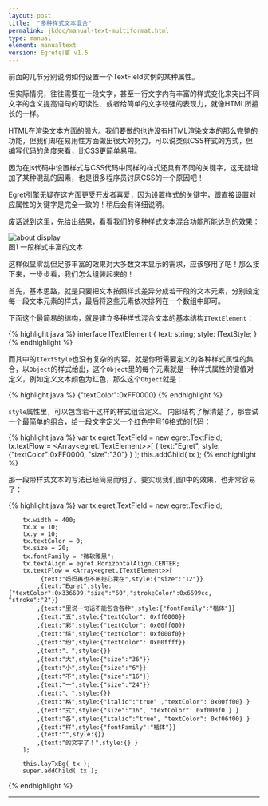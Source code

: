 ```yaml
---
layout: post
title:  "多种样式文本混合"
permalink: jkdoc/manual-text-multiformat.html
type: manual
element: manualtext
version: Egret引擎 v1.5
---
```



前面的几节分别说明如何设置一个TextField实例的某种属性。
    
但实际情况，往往需要在一段文字，甚至一行文字内有丰富的样式变化来突出不同文字的含义提高语句的可读性、或者给简单的文字较强的表现力，就像HTML所擅长的一样。
   
HTML在渲染文本方面的强大。我们要做的也许没有HTML渲染文本的那么完整的功能，但我们却在易用性方面做出很大的努力，可以说类似CSS样式的方式，但编写代码的角度来看，比CSS更简单易用。
     
因为在js代码中设置样式与CSS代码中同样的样式还具有不同的关键字，这无疑增加了某种混乱的因素，也是很多程序员讨厌CSS的一个原因吧！
   
Egret引擎无疑在这方面更受开发者喜爱，因为设置样式的关键字，跟直接设置对应属性的关键字是完全一致的！稍后会有详细说明。

废话说到这里，先给出结果，看看我们的多种样式文本混合功能所能达到的效果：
    
![about display]({{site.baseurl}}/assets/img-jk/manual-text-multiformat.jpg)     
图1 一段样式丰富的文本
    
这样似显零乱但足够丰富的效果对大多数文本显示的需求，应该够用了吧！那么接下来，一步步看，我们怎么组装起来的！
   

首先，基本思路，就是只要把文本按照样式差异分成若干段的文本元素，分别设定每一段文本元素的样式，最后将这些元素依次排列在一个数组中即可。
   
下面这个最简易的结构，就是建立多种样式混合文本的基本结构`ITextElement`：
     
{% highlight java %}
interface ITextElement {
    text: string;
    style: ITextStyle;
}
{% endhighlight %}
    
    
而其中的`ITextStyle`也没有复杂的内容，就是你所需要定义的各种样式属性的集合，以`Object`的样式给出，这个`Object`里的每个元素就是一种样式属性的键值对定义，例如定义文本颜色为红色，那么这个`Object`就是：
     
{% highlight java %}
{"textColor":0xFF0000}
{% endhighlight %}
    
`style`属性里，可以包含若干这样的样式组合定义。
内部结构了解清楚了，那尝试一个最简单的组合，给一段文字定义一个红色字号16格式的代码：
     
{% highlight java %}
var tx:egret.TextField = new egret.TextField;
tx.textFlow = <Array<egret.ITextElement>>[ 
    { text:"Egret", style:{"textColor":0xFF0000, "size":"30"} }
];
this.addChild( tx );
{% endhighlight %}
    
那一段带样式文本的写法已经简易而明了。要实现我们图1中的效果，也非常容易了：    
    
{% highlight java %}
        var tx:egret.TextField = new egret.TextField;

        tx.width = 400;
        tx.x = 10;
        tx.y = 10;
        tx.textColor = 0;
        tx.size = 20;
        tx.fontFamily = "微软雅黑";
        tx.textAlign = egret.HorizontalAlign.CENTER;
        tx.textFlow = <Array<egret.ITextElement>>[
             {text:"妈妈再也不用担心我在",style:{"size":"12"}}
            ,{text:"Egret",style:{"textColor":0x336699,"size":"60","strokeColor":0x6699cc, "stroke":"2"}}
            ,{text:"里说一句话不能包含各种",style:{"fontFamily":"楷体"}}
            ,{text:"五",style:{"textColor": 0xff0000}}
            ,{text:"彩",style:{"textColor": 0x00ff00}}
            ,{text:"缤",style:{"textColor": 0xf000f0}}
            ,{text:"纷",style:{"textColor": 0x00ffff}}
            ,{text:"、",style:{}}
            ,{text:"大",style:{"size":"36"}}
            ,{text:"小",style:{"size":"6"}}
            ,{text:"不",style:{"size":"16"}}
            ,{text:"一",style:{"size":"24"}}
            ,{text:"、",style:{}}
            ,{text:"格",style:{"italic":"true" ,"textColor": 0x00ff00} }
            ,{text:"式",style:{"size":"16", "textColor": 0xf000f0 } }
            ,{text:"各",style:{"italic":"true", "textColor": 0xf06f00} }
            ,{text:"样",style:{"fontFamily":"楷体"}}
            ,{text:"",style:{}}
            ,{text:"的文字了！",style:{} }
        ];

        this.layTxBg( tx );
        super.addChild( tx );
{% endhighlight %}
     
     
     
-----